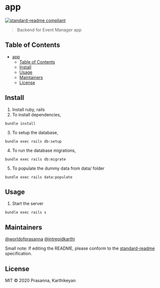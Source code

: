 # app

[![standard-readme compliant](https://img.shields.io/badge/standard--readme-OK-green.svg?style=flat-square)](https://github.com/RichardLitt/standard-readme)

> Backend for Event Manager app

## Table of Contents

- [app](#app)
  - [Table of Contents](#table-of-contents)
  - [Install](#install)
  - [Usage](#usage)
  - [Maintainers](#maintainers)
  - [License](#license)

## Install

1. Install ruby, rails
2. To install dependencies,
```
bundle install
```
3. To setup the database,
```
bundle exec rails db:setup
```
4. To run the database migrations,
```
bundle exec rails db:migrate
```
5. To populate the dummy data from data/ folder
```
bundle exec rails data:populate
```

## Usage

1. Start the server
```
bundle exec rails s
```

## Maintainers

[@worldofprasanna](https://github.com/worldofprasanna)
[@intrepidkarthi](https://github.com/intrepidkarthi)

Small note: If editing the README, please conform to the [standard-readme](https://github.com/RichardLitt/standard-readme) specification.

## License

MIT © 2020 Prasanna, Karthikeyan
